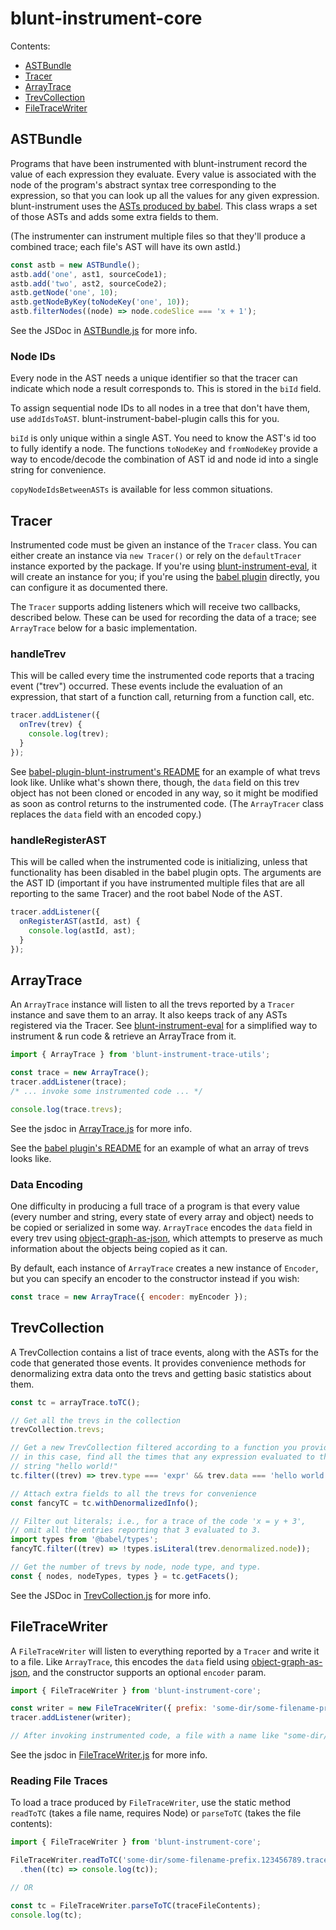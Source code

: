 # blunt-instrument-core

Contents:

- [ASTBundle](#astbundle)
- [Tracer](#tracer)
- [ArrayTrace](#arraytrace)
- [TrevCollection](#trevcollection)
- [FileTraceWriter](#filetracewriter)

## ASTBundle

Programs that have been instrumented with blunt-instrument record the value of each expression they evaluate.
Every value is associated with the node of the program's abstract syntax tree corresponding to the expression, so that you can look up all the values for any given expression.
blunt-instrument uses the [ASTs produced by babel][babel-ast].
This class wraps a set of those ASTs and adds some extra fields to them.

(The instrumenter can instrument multiple files so that they'll produce a combined trace; each file's AST will have its own astId.)

```javascript
const astb = new ASTBundle();
astb.add('one', ast1, sourceCode1);
astb.add('two', ast2, sourceCode2);
astb.getNode('one', 10);
astb.getNodeByKey(toNodeKey('one', 10));
astb.filterNodes((node) => node.codeSlice === 'x + 1');
```

See the JSDoc in [ASTBundle.js](src/ast/ASTBundle.js) for more info.

### Node IDs

Every node in the AST needs a unique identifier so that the tracer can indicate which node a result corresponds to.
This is stored in the `biId` field.

To assign sequential node IDs to all nodes in a tree that don't have them, use `addIdsToAST`.
blunt-instrument-babel-plugin calls this for you.

`biId` is only unique within a single AST.
You need to know the AST's id too to fully identify a node.
The functions `toNodeKey` and `fromNodeKey` provide a way to encode/decode the combination of AST id and node id into a single string for convenience.

`copyNodeIdsBetweenASTs` is available for less common situations.

## Tracer

Instrumented code must be given an instance of the `Tracer` class.
You can either create an instance via `new Tracer()` or rely on the `defaultTracer` instance exported by the package.
If you're using [blunt-instrument-eval][eval], it will create an instance for you; if you're using the [babel plugin][babel-plugin] directly, you can configure it as documented there.

The `Tracer` supports adding listeners which will receive two callbacks, described below.
These can be used for recording the data of a trace; see `ArrayTrace` below for a basic implementation.

### handleTrev

This will be called every time the instrumented code reports that a tracing event ("trev") occurred.
These events include the evaluation of an expression, that start of a function call, returning from a function call, etc.

```js
tracer.addListener({
  onTrev(trev) {
    console.log(trev);
  }
});
```

See [babel-plugin-blunt-instrument's README][babel-plugin] for an example of what trevs look like.
Unlike what's shown there, though, the `data` field on this trev object has not been cloned or encoded in any way, so it might be modified as soon as control returns to the instrumented code.
(The `ArrayTracer` class replaces the `data` field with an encoded copy.)

### handleRegisterAST

This will be called when the instrumented code is initializing, unless that functionality has been disabled in the babel plugin opts.
The arguments are the AST ID (important if you have instrumented multiple files that are all reporting to the same Tracer) and the root babel Node of the AST.

```js
tracer.addListener({
  onRegisterAST(astId, ast) {
    console.log(astId, ast);
  }
});
```

## ArrayTrace

An `ArrayTrace` instance will listen to all the trevs reported by a `Tracer` instance and save them to an array.
It also keeps track of any ASTs registered via the Tracer.
See [blunt-instrument-eval][eval] for a simplified way to instrument & run code & retrieve an ArrayTrace from it.

```js
import { ArrayTrace } from 'blunt-instrument-trace-utils';

const trace = new ArrayTrace();
tracer.addListener(trace);
/* ... invoke some instrumented code ... */

console.log(trace.trevs);
```

See the jsdoc in [ArrayTrace.js](src/trace/ArrayTrace.js) for more info.

See the [babel plugin's README][babel-plugin] for an example of what an array of trevs looks like.

### Data Encoding

One difficulty in producing a full trace of a program is that every value (every number and string, every state of every array and object) needs to be copied or serialized in some way.
`ArrayTrace` encodes the `data` field in every trev using [object-graph-as-json][object-graph-as-json], which attempts to preserve as much information about the objects being copied as it can.

By default, each instance of `ArrayTrace` creates a new instance of `Encoder`, but you can specify an encoder to the constructor instead if you wish:

```js
const trace = new ArrayTrace({ encoder: myEncoder });
```

## TrevCollection

A TrevCollection contains a list of trace events, along with the ASTs for the code that generated those events.
It provides convenience methods for denormalizing extra data onto the trevs and getting basic statistics about them.

```javascript
const tc = arrayTrace.toTC();

// Get all the trevs in the collection
trevCollection.trevs;

// Get a new TrevCollection filtered according to a function you provide -
// in this case, find all the times that any expression evaluated to the
// string "hello world!"
tc.filter((trev) => trev.type === 'expr' && trev.data === 'hello world!');

// Attach extra fields to all the trevs for convenience
const fancyTC = tc.withDenormalizedInfo();

// Filter out literals; i.e., for a trace of the code 'x = y + 3',
// omit all the entries reporting that 3 evaluated to 3.
import types from '@babel/types';
fancyTC.filter((trev) => !types.isLiteral(trev.denormalized.node));

// Get the number of trevs by node, node type, and type.
const { nodes, nodeTypes, types } = tc.getFacets();
```

See the JSDoc in [TrevCollection.js](src/trace/TrevCollection.js) for more info.

## FileTraceWriter

A `FileTraceWriter` will listen to everything reported by a `Tracer` and write it to a file.
Like `ArrayTrace`, this encodes the `data` field using [object-graph-as-json][object-graph-as-json], and the constructor supports an optional `encoder` param.

```js
import { FileTraceWriter } from 'blunt-instrument-core';

const writer = new FileTraceWriter({ prefix: 'some-dir/some-filename-prefix' });
tracer.addListener(writer);

// After invoking instrumented code, a file with a name like "some-dir/some-filename-prefix.123456789.tracebi" will exist.
```

See the jsdoc in [FileTraceWriter.js](src/trace/FileTraceWriter.js) for more info.

### Reading File Traces

To load a trace produced by `FileTraceWriter`, use the static method `readToTC` (takes a file name, requires Node) or `parseToTC` (takes the file contents):

```js
import { FileTraceWriter } from 'blunt-instrument-core';

FileTraceWriter.readToTC('some-dir/some-filename-prefix.123456789.tracebi')
  .then((tc) => console.log(tc));

// OR

const tc = FileTraceWriter.parseToTC(traceFileContents);
console.log(tc);
```

[babel-ast]: https://github.com/jamiebuilds/babel-handbook/blob/master/translations/en/plugin-handbook.md#toc-asts
[eval]: ../blunt-instrument-eval/README.md
[babel-plugin]: ../babel-plugin-blunt-instrument/README.md
[object-graph-as-json]: https://github.com/brokensandals/object-graph-as-json
